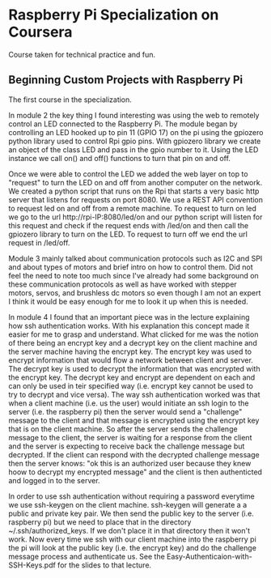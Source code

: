 # Raspberry Pi Specialization on Coursera
Course taken for technical practice and fun.

## Beginning Custom Projects with Raspberry Pi
The first course in the specialization.

In module 2 the key thing I found interesting was using the web to remotely control an LED connected to the Raspberry Pi. The module began by controlling an LED hooked up to pin 11 (GPIO 17) on the pi using the gpiozero python library used to control Rpi gpio pins. With gpiozero library we create an object of the class LED and pass in the gpio number to it. Using the LED instance we call on() and off() functions to turn that pin on and off.

Once we were able to control the LED we added the web layer on top to "request" to turn the LED on and off from another computer on the network. We created a python script that runs on the Rpi that starts a very basic http server that listens for requests on port 8080. We use a REST API convention to request led on and off from a remote machine. To request to turn on led we go to the url http://rpi-IP:8080/led/on and our python script will listen for this request and check if the request ends with /led/on and then call the gpiozero library to turn on the LED. To request to turn off we end the url request in /led/off.


Module 3 mainly talked about communication protocols such as I2C and SPI and about types of motors and brief intro on how to control them. Did not feel the need to note too much since I've already had some background on these communication protocols as well as have worked with stepper motors, servos, and brushless dc motors so even though I am not an expert I think it would be easy enough for me to look it up when this is needed.

In module 4 I found that an important piece was in the lecture explaining how ssh authentication works. With his explanation this concept made it easier for me to grasp and understand. What clicked for me was the notion of there being an encrypt key and a decrypt key on the client machine and the server machine having the encrypt key. The encrypt key was used to encrypt information that would flow a network between client and server. The decrypt key is used to decrypt the information that was encrypted with the encrypt key. The decrypt key and encrypt are dependent on each and can only be used in teir specified way (i.e. encrypt key cannot be used to try to decrypt and vice versa). The way ssh authentication worked was that when a client machine (i.e. us the user) would initiate an ssh login to the server (i.e. the raspberry pi) then the server would send a "challenge" message to the client and that message is encrypted using the encrypt key that is on the client machine. So after the server sends the challenge message to the client, the server is waiting for a response from the client and the server is expecting to receive back the challenge message but decrypted. If the client can respond with the decrypted challenge message then the server knows: "ok this is an authorized user because they knew hoow to decrypt my encrypted message" and the client is then authenticted and logged in to the server.

In order to use ssh authentication without requiring a password everytime we use ssh-keygen on the client machine. ssh-keygen will generate a a public and private key pair. We then send the public key to the server (i.e. raspberry pi) but we need to place that in the directory ~/.ssh/authorized_keys. If we don't place it in that directory then it won't work. Now every time we ssh with our client machine into the raspberry pi the pi will look at the public key (i.e. the encrypt key) and do the challenge message process and authenticate us. See the Easy-Authenticaion-with-SSH-Keys.pdf for the slides to that lecture.
